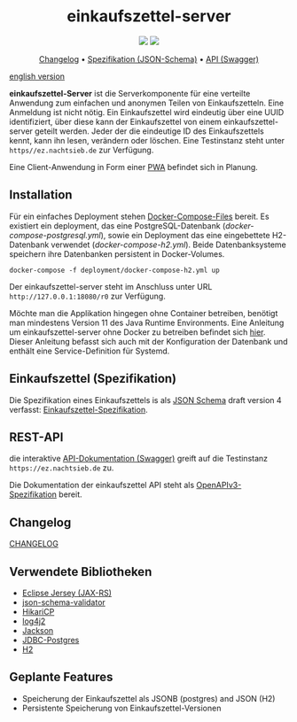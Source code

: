 <h1 align="center">einkaufszettel-server</h1>

<p align="center">
<a href="https://github.com/meetunix/einkaufszettel-server/blob/main/LICENSE" title="License">
<img src="https://img.shields.io/badge/License-Apache%202.0-green.svg?style=flat"></a>
<a href="https://ez.nachtsieb.de/swagger" title="swagger-ui">
<img src="https://img.shields.io/swagger/valid/3.0?specUrl=https%3A%2F%2Fraw.githubusercontent.com%2Fmeetunix%2Feinkaufszettel-server%2Fmain%2Fopenapi.yaml"></a>
</p>


<p align="center">
<a href="#Changelog">Changelog</a>  •
<a href="https://nachtsieb.de/docs/ezschema.json">Spezifikation (JSON-Schema)</a>  •
<a href="https://swagger.nachtsieb.de">API (Swagger)</a>
</p>

[english version](README_EN.md)

**einkaufszettel-Server** ist die Serverkomponente für eine verteilte Anwendung zum
einfachen und anonymen Teilen von Einkaufszetteln. Eine Anmeldung ist nicht nötig. Ein
Einkaufszettel wird eindeutig über eine UUID identifiziert, über diese kann der Einkaufszettel
von einem einkaufszettel-server geteilt werden. Jeder der die eindeutige ID des Einkaufszettels
kennt, kann ihn lesen, verändern oder löschen. Eine Testinstanz steht unter
`https//ez.nachtsieb.de` zur Verfügung.

Eine Client-Anwendung in Form einer [PWA](https://en.wikipedia.org/wiki/Progressive_web_application)
befindet sich in Planung.

## Installation

Für ein einfaches Deployment stehen [Docker-Compose-Files](deployment/) bereit. Es existiert
ein deployment, das eine PostgreSQL-Datenbank (*docker-compose-postgresql.yml*), sowie ein
Deployment das eine eingebettete H2-Datenbank verwendet (*docker-compose-h2.yml*).
Beide Datenbanksysteme speichern ihre Datenbanken persistent in
Docker-Volumes.

```
docker-compose -f deployment/docker-compose-h2.yml up
```

Der einkaufszettel-server steht im Anschluss unter URL `http://127.0.0.1:18080/r0` zur Verfügung.

Möchte man die Applikation hingegen ohne Container betreiben, benötigt man mindestens Version 11
des Java Runtime Environments. Eine Anleitung um einkaufszettel-server ohne Docker zu betreiben
befindet sich [hier](doc/configuration_de.md). Dieser Anleitung befasst sich auch mit der
Konfiguration der Datenbank und enthält eine Service-Definition für Systemd.

## Einkaufszettel (Spezifikation)

Die Spezifikation eines Einkaufszettels is als [JSON Schema](https://json-schema.org/) draft
version 4 verfasst: [Einkaufszettel-Spezifikation](https://nachtsieb.de/docs/ezschema.json).

## REST-API

die interaktive [API-Dokumentation (Swagger)](https://swagger.nachtsieb.de) greift auf die
Testinstanz `https://ez.nachtsieb.de` zu.

Die Dokumentation der einkaufszettel API steht als [OpenAPIv3-Spezifikation](openapi.yaml) bereit.

## Changelog

[CHANGELOG](CHANGELOG.md)

## Verwendete Bibliotheken

* [Eclipse Jersey (JAX-RS)](https://projects.eclipse.org/projects/ee4j.jersey)
* [json-schema-validator](https://github.com/networknt/json-schema-validator)
* [HikariCP](https://github.com/brettwooldridge/HikariCP)
* [log4j2](https://logging.apache.org/log4j/2.x/)
* [Jackson](https://github.com/FasterXML/jackson)
* [JDBC-Postgres](https://jdbc.postgresql.org/)
* [H2](https://h2database.com/html/main.html)

## Geplante Features

* Speicherung der Einkaufszettel als JSONB (postgres) and JSON (H2)
* Persistente Speicherung von Einkaufszettel-Versionen
